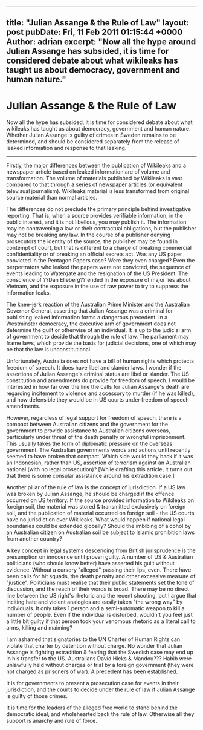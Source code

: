 ---
title: "Julian Assange & the Rule of Law"
layout: post
pubDate: Fri, 11 Feb 2011 01:15:44 +0000
Author:  adrian
excerpt: "Now all the hype around Julian Assange has subsided, it is time for considered debate about what wikileaks has taught us about democracy, government and human nature."
----

# Julian Assange & the Rule of Law

Now all the hype has subsided, it is time for considered debate about what wikileaks has taught us about democracy, government and human nature. Whether Julian Assange is guilty of crimes in Sweden remains to be determined, and should be considered separately from the release of leaked information and response to that leaking.

----

Firstly, the major differences between the publication of Wikileaks and a newspaper article based on leaked information are of volume and transformation. The volume of materials published by Wikileaks is vast compared to that through a series of newspaper articles (or equivalent televisual journalism). Wikileaks material is less transformed from original source material than normal articles.

The differences do not preclude the primary principle behind investigative reporting. That is, when a source provides verifiable information, in the public interest, and it is not libellous, you may publish it. The information may be contravening a law or their contractual obligations, but the publisher may not be breaking any law. In the course of a publisher denying prosecutors the identity of the source, the publisher may be found in contempt of court, but that is different to a charge of breaking commercial confidentiality or of breaking an official secrets act. Was any US paper convicted in the Pentagon Papers case? Were they even charged? Even the perpertrators who leaked the papers were not convicted, the sequence of events leading to Watergate and the resignation of the US President. The conscience of ??Dan Elleberg?? ended in the exposure of major lies about Vietnam, and the exposure in the use of raw power to try to suppress the information leaks.

The knee-jerk reaction of the Australian Prime Minister and the Australian Governor General, asserting that Julian Assange was a criminal for publishing leaked information forms a dangerous precedent. In a Westminster democracy, the executive arm of government does not determine the guilt or otherwise of an individual. It is up to the judicial arm of government to decide that through the rule of law. The parliament may frame laws, which provide the basis for judicial decisions, one of which may be that the law is unconstitutional.

Unfortunately, Australia does not have a bill of human rights which protects freedom of speech. It does have libel and slander laws. I wonder if the assertions of Julian Assange's criminal status are libel or slander. The US constitution and amendments do provide for freedom of speech. I would be interested in how far over the line the calls for Julian Assange's death are regarding incitement to violence and accessory to murder (if he was killed), and how defensible they would be in US courts under freedom of speech amendments.

However, regardless of legal support for freedom of speech, there is a compact between Australian citizens and the government for the government to provide assistance to Australian citizens overseas, particularly under threat of the death penalty or wrongful imprisonment. This usually takes the form of diplomatic pressure on the overseas government. The Australian governments words and actions until recently seemed to have broken that compact. Which side would they back if it was an Indonesian, rather than US, assertion of terrorism against an Australian national (with no legal prosecution)? [While drafting this article, it turns out that there is some consular assistance around his extradition case.]

Another pillar of the rule of law is the concept of jurisdiction. If a US law was broken by Julian Assange, he should be charged if the offence occurred on US territory. If the source provided information to Wikileaks on foreign soil, the material was stored & transmitted exclusively on foreign soil, and the publication of material occurred on foreign soil - the US courts have no jurisdiction over Wikileaks. What would happen if national legal boundaries could be extended globally? Should the imbibing of alcohol by an Australian citizen on Australian soil be subject to Islamic prohibition laws from another country?

A key concept in legal systems descending from British jurisprudence is the presumption on innocence until proven guilty. A number of US & Australian politicians (who should know better) have asserted his guilt without evidence. Without a cursory "alleged" passing their lips, even. There have been calls for hit squads, the death penalty and other excessive measure of "justice". Politicians must realise that their public statements set the tone of discussion, and the reach of their words is broad. There may be no direct line between the US right's rhetoric and the recent shooting, but I argue that inciting hate and violent analogies are easily taken "the wrong way" by individuals. It only takes 1 person and a semi-automatic weapon to kill a number of people. Even if the individual is disturbed, wouldn't you feel just a little bit guilty if that person took your venomous rhetoric as a literal call to arms, killing and maiming?

I am ashamed that signatories to the UN Charter of Human Rights can violate that charter by detention without charge. No wonder that Julian Assange is fighting extradition & fearing that the Swedish case may end up in his transfer to the US.  Australians David Hicks & Mandou??? Habib were unlawfully held without charges or trial by a foreign government (they were not charged as prisoners of war). A precedent has been established.

It is for governments to present a prosecution case for events in their jurisdiction, and the courts to decide under the rule of law if Julian Assange is guilty of those crimes.

It is time for the leaders of the alleged free world to stand behind the democratic ideal, and wholehearted back the rule of law. Otherwise all they support is anarchy and rule of force.
